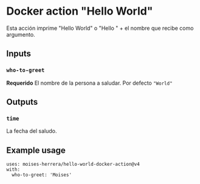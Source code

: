 # Docker action "Hello World"

Esta acción imprime "Hello World" o "Hello " + el nombre que recibe como argumento.

## Inputs

### `who-to-greet`

**Requerido** El nombre de la persona a saludar. Por defecto `"World"`

## Outputs

### `time`

La fecha del saludo.

## Example usage

```
uses: moises-herrera/hello-world-docker-action@v4
with:
  who-to-greet: 'Moises'
```
